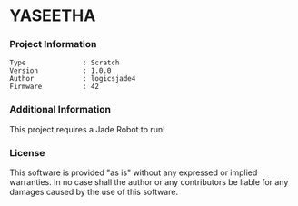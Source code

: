 YASEETHA
================



### Project Information
```
Type              : Scratch
Version           : 1.0.0
Author            : logicsjade4
Firmware          : 42
```

### Additional Information
This project requires a Jade Robot to run!

### License
This software is provided "as is" without any expressed or implied warranties.  In no case shall the author or any contributors be liable for any damages caused by the use of this software.

